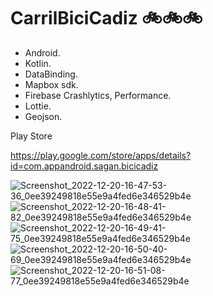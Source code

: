 # CarrilBiciCadiz 🚲🚲🚲
- Android.
- Kotlin. 
- DataBinding.
- Mapbox sdk.
- Firebase Crashlytics, Performance.
- Lottie.
- Geojson.

Play Store

https://play.google.com/store/apps/details?id=com.appandroid.sagan.bicicadiz

![Screenshot_2022-12-20-16-47-53-36_0ee39249818e55e9a4fed6e346529b4e](https://user-images.githubusercontent.com/37807677/208712002-41d2903f-8616-454e-846e-93bfb28fe1c4.jpg)
![Screenshot_2022-12-20-16-48-41-82_0ee39249818e55e9a4fed6e346529b4e](https://user-images.githubusercontent.com/37807677/208712019-5f18e01c-89e0-40c6-b5e1-8aed4b64b28e.jpg)
![Screenshot_2022-12-20-16-49-41-75_0ee39249818e55e9a4fed6e346529b4e](https://user-images.githubusercontent.com/37807677/208712025-737294b0-756f-407e-a6d6-a46ecbfe06c6.jpg)
![Screenshot_2022-12-20-16-50-40-69_0ee39249818e55e9a4fed6e346529b4e](https://user-images.githubusercontent.com/37807677/208712031-7d7450cc-85e9-4748-bf6d-cae813c6d79c.jpg)
![Screenshot_2022-12-20-16-51-08-77_0ee39249818e55e9a4fed6e346529b4e](https://user-images.githubusercontent.com/37807677/208712032-ded6cc76-78e6-49d2-88cf-a7e110de8e5d.jpg)





